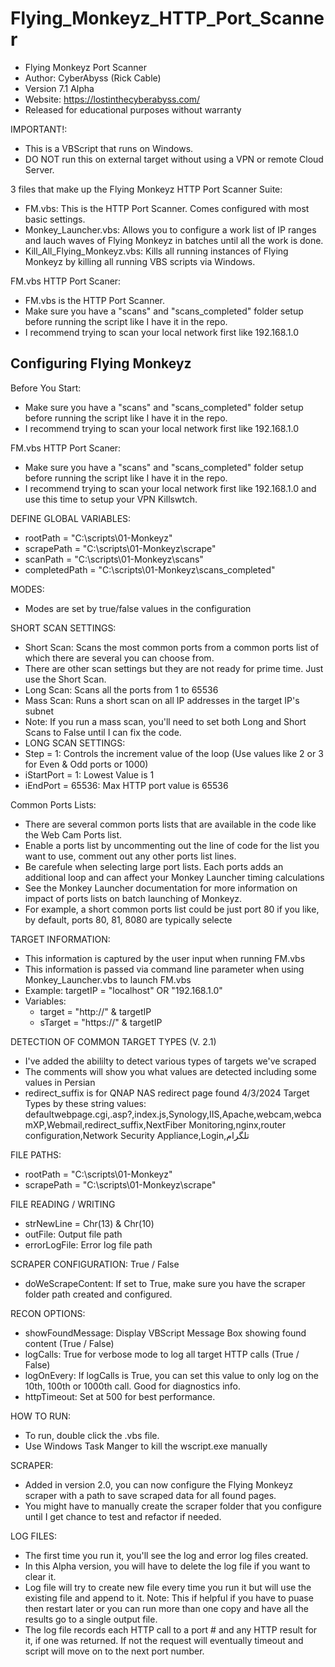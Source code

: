 # Flying_Monkeyz_HTTP_Port_Scanner
  - Flying Monkeyz Port Scanner
  - Author: CyberAbyss (Rick Cable)
  - Version 7.1 Alpha
  - Website: https://lostinthecyberabyss.com/
  - Released for educational purposes without warranty

IMPORTANT!:
  - This is a VBScript that runs on Windows.
  - DO NOT run this on external target without using a VPN or remote Cloud Server.

3 files that make up the Flying Monkeyz HTTP Port Scanner Suite:
  - FM.vbs: This is the HTTP Port Scanner. Comes configured with most basic settings.
  - Monkey_Launcher.vbs: Allows you to configure a work list of IP ranges and lauch waves of Flying Monkeyz in batches until all the work is done.
  - Kill_All_Flying_Monkeyz.vbs: Kills all running instances of Flying Monkeyz by killing all running VBS scripts via Windows.

FM.vbs HTTP Port Scaner:
  - FM.vbs is the HTTP Port Scanner. 
  - Make sure you have a "scans" and "scans_completed" folder setup before running the script like I have it in the repo.
  - I recommend trying to scan your local network first like 192.168.1.0

## Configuring Flying Monkeyz

Before You Start:
  - Make sure you have a "scans" and "scans_completed" folder setup before running the script like I have it in the repo.
  - I recommend trying to scan your local network first like 192.168.1.0

FM.vbs HTTP Port Scaner:
  - Make sure you have a "scans" and "scans_completed" folder setup before running the script like I have it in the repo.
  - I recommend trying to scan your local network first like 192.168.1.0 and use this time to setup your VPN Killswtch.

DEFINE GLOBAL VARIABLES:
- rootPath = "C:\scripts\01-Monkeyz"
- scrapePath = "C:\scripts\01-Monkeyz\scrape\"
- scanPath = "C:\scripts\01-Monkeyz\scans\"
- completedPath = "C:\scripts\01-Monkeyz\scans_completed\"
 
MODES: 
- Modes are set by true/false values in the configuration 

SHORT SCAN SETTINGS:
- Short Scan: Scans the most common ports from a common ports list of which there are several you can choose from.
- There are other scan settings but they are not ready for prime time. Just use the Short Scan.
- Long Scan: Scans all the ports from 1 to 65536
- Mass Scan: Runs a short scan on all IP addresses in the target IP's subnet
- Note: If you run a mass scan, you'll need to set both Long and Short Scans to False until I can fix the code.
- LONG SCAN SETTINGS:
- Step = 1: Controls the increment value of the loop (Use values like 2 or 3 for Even & Odd ports or 1000)
- iStartPort = 1: Lowest Value is 1
- iEndPort = 65536: Max HTTP port value is 65536

Common Ports Lists:
- There are several common ports lists that are available in the code like the Web Cam Ports list.
- Enable a ports list by uncommenting out the line of code for the list you want to use, comment out any other ports list lines.
- Be carefule when selecting large port lists. Each ports adds an additional loop and can affect your Monkey Launcher timing calculations
- See the Monkey Launcher documentation for more information on impact of ports lists on batch launching of Monkeyz.
- For example, a short common ports list could be just port 80 if you like, by default, ports 80, 81, 8080 are typically selecte

TARGET INFORMATION:
- This information is captured by the user input when running FM.vbs
- This information is passed via command line parameter when using Monkey_Launcher.vbs to launch FM.vbs
- Example: targetIP = "localhost" OR "192.168.1.0"
- Variables:
  - target = "http://" & targetIP
  - sTarget = "https://" & targetIP

DETECTION OF COMMON TARGET TYPES (V. 2.1)
- I've added the abililty to detect various types of targets we've scraped
- The comments will show you what values are detected including some values in Persian
- redirect_suffix is for QNAP NAS redirect page found 4/3/2024
Target Types by these string values: defaultwebpage.cgi,.asp?,index.js,Synology,IIS,Apache,webcam,webcamXP,Webmail,redirect_suffix,NextFiber Monitoring,nginx,router configuration,Network Security Appliance,Login,تلگرام

FILE PATHS:
- rootPath = "C:\scripts\01-Monkeyz"
- scrapePath = "C:\scripts\01-Monkeyz\scrape\"

FILE READING / WRITING
- strNewLine = Chr(13) & Chr(10)
- outFile: Output file path
- errorLogFile: Error log file path

SCRAPER CONFIGURATION: True / False
- doWeScrapeContent: If set to True, make sure you have the scraper folder path created and configured.

RECON OPTIONS:
- showFoundMessage: Display VBScript Message Box showing found content (True / False)
- logCalls: True for verbose mode to log all target HTTP calls (True / False)
- logOnEvery: If logCalls is True, you can set this value to only log on the 10th, 100th or 1000th call. Good for diagnostics info.
- httpTimeout: Set at 500 for best performance.

HOW TO RUN:
  - To run, double click the .vbs file.
  - Use Windows Task Manger to kill the wscript.exe manually

SCRAPER:
  - Added in version 2.0, you can now configure the Flying Monkeyz scraper with a path to save scraped data for all found pages.
  - You might have to manually create the scraper folder that you configure until I get chance to test and refactor if needed.

LOG FILES:
  - The first time you run it, you'll see the log and error log files created. 
  - In this Alpha version, you will have to delete the log file if you want to clear it. 
  - Log file will try to create new file every time you run it but will use the existing file and append to it. 
    Note: This if helpful if you have to puase then restart later or you can run more than one copy and have all the results go to a single output file.
  - The log file records each HTTP call to a port # and any HTTP result for it, if one was returned. If not the request will eventually timeout and script will             move on to the next port number. 


